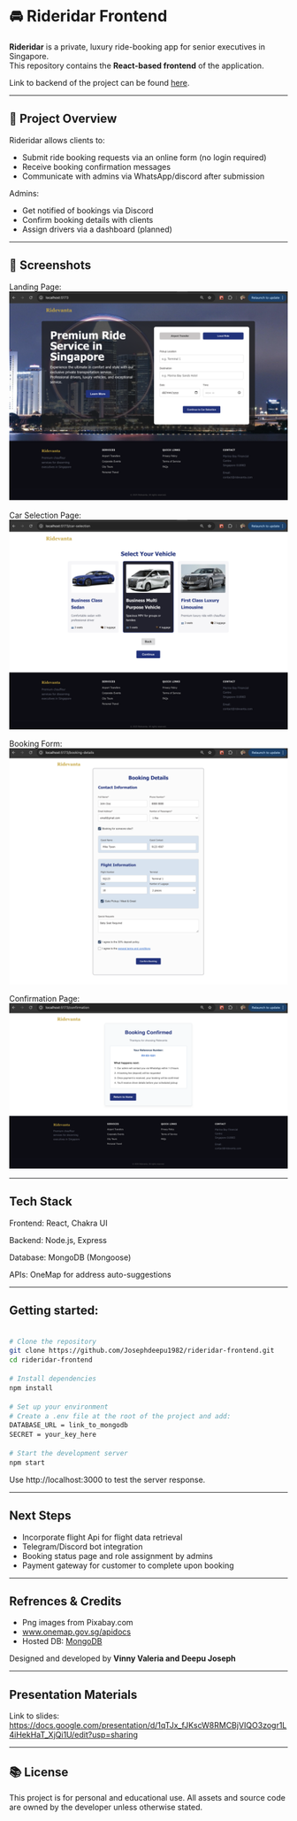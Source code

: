 # 🚘 Rideridar Frontend

**Rideridar** is a private, luxury ride-booking app for senior executives in Singapore.  
This repository contains the **React-based frontend** of the application.

Link to backend of the project can be found [here](https://github.com/vinnyvaleria/rideridar-backend).

---

## 📌 Project Overview

Rideridar allows clients to:

- Submit ride booking requests via an online form (no login required)
- Receive booking confirmation messages
- Communicate with admins via WhatsApp/discord after submission

Admins:

- Get notified of bookings via Discord
- Confirm booking details with clients
- Assign drivers via a dashboard (planned)

---

## 📌 Screenshots

Landing Page:
![Landing Page image](/src/assets/images/Screenshots/Screenshot%202025-07-17%20at%208.21.33%20PM.png)

Car Selection Page:
![Car Selection image](/src/assets/images/Screenshots/Screenshot%202025-07-17%20at%208.22.31%20PM.png)

Booking Form:
![Booking Form image](/src/assets/images/Screenshots/Screenshot%202025-07-17%20at%208.24.59%20PM.png)

Confirmation Page:
![Confirmation Page image](/src/assets/images/Screenshots/Screenshot%202025-07-17%20at%208.25.44%20PM.png)

---

## Tech Stack

Frontend: React, Chakra UI

Backend: Node.js, Express

Database: MongoDB (Mongoose)

APIs: OneMap for address auto-suggestions

---

## Getting started:

```bash

# Clone the repository
git clone https://github.com/Josephdeepu1982/rideridar-frontend.git
cd rideridar-frontend

# Install dependencies
npm install

# Set up your environment
# Create a .env file at the root of the project and add:
DATABASE_URL = link_to_mongodb
SECRET = your_key_here

# Start the development server
npm start

```

Use http://localhost:3000 to test the server response.

---

## Next Steps

- Incorporate flight Api for flight data retrieval
- Telegram/Discord bot integration
- Booking status page and role assignment by admins
- Payment gateway for customer to complete upon booking

---

## Refrences & Credits

- Png images from Pixabay.com
- www.onemap.gov.sg/apidocs
- Hosted DB: [MongoDB](https://cloud.mongodb.com/)

Designed and developed by **Vinny Valeria and Deepu Joseph**

---

## Presentation Materials

Link to slides: https://docs.google.com/presentation/d/1qTJx_fJKscW8RMCBjVIQO3zogr1L4iHekHaT_XjQi1U/edit?usp=sharing

---

## 📚 License

This project is for personal and educational use. All assets and source code are owned by the developer unless otherwise stated.
